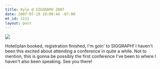 ```yaml
--- 
title: Kyle @ SIGGRAPH 2007
date: 2007-07-19 19:09:44 -07:00
mt_id: 1111
layout: post
---
```

[![][1]][2]

Hotel/plan booked, registration finished, I'm goin' to SIGGRAPH! I haven't been this excited about attending a conference in quite a while. Not to mention, this is gonna be possibly the first conference I've been to where I haven't also been speaking. See you there! 

   [1]: http://images.nonpolynomial.com/nonpolynomial.com/blog/siggraph2007.jpg
   [2]: http://www.siggraph.org/s2007/

